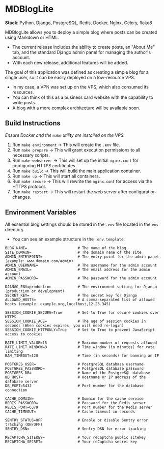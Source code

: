 # MDBlogLite

**Stack**: Python, Django, PostgreSQL, Redis, Docker, Nginx, Celery, flake8

MDBlogLite allows you to deploy a simple blog where posts can be created using Markdown or HTML.

- The current release includes the ability to create posts, an "About Me" tab, and the standard Django admin panel for managing the author's account.
- With each new release, additional features will be added.

The goal of this application was defined as creating a simple blog for a single user, so it can be easily deployed on a low-resource VPS.
- In my case, a VPN was set up on the VPS, which also consumed its resources.
- You can think of this as a business card website with the capability to write posts.
- A blog with a more complex architecture will be available soon.

## Build Instructions

*Ensure Docker and the `make` utility are installed on the VPS.*

1. Run `make environment` -> This will create the `.env` file.
2. Run `make prepare` -> This will grant execution permissions to all necessary scripts.
3. Run `make webserver` -> This will set up the initial `nginx.conf` for configuring HTTPS certificates.
4. Run `make build` -> This will build the main application container.
5. Run `make up` -> This will start all containers.
6. Run `make secure` -> This will rewrite the `nginx.conf` for access via the HTTPS protocol.
7. Run `make restart` -> This will restart the web server after configuration changes.

## Environment Variables

All essential blog settings should be stored in the `.env` file located in the `env` directory.

* You can see an example structure in the `.env.template`.

```plaintext
BLOG_NAME=                       # The name of the blog
SITE_DOMAIN=                     # The domain name of the site
ADMIN_ENTRYPOINT=                # The entry point for the admin panel (example: www.domain.com/admin)
ADMIN_USERNAME=                  # The username for the admin account
ADMIN_EMAIL=                     # The email address for the admin account
ADMIN_PASSWORD=                  # The password for the admin account

DJANGO_ENV=production            # The environment setting for Django (production or development)
SECRET_KEY=                      # The secret key for Django
ALLOWED_HOSTS=                   # A comma-separated list of allowed hosts (example: example.org,localhost,12.23.345)

SESSION_COOKIE_SECURE=True       # Set to True for secure cookies over HTTPS
SESSION_COOKIE_AGE=              # The age of session cookies in seconds (When cookies expires, you will need re-login)
SESSION_COOKIE_HTTPONLY=True     # Set to True to prevent JavaScript access to cookies

RATE_LIMIT_VALUE=15              # Maximum number of requests allowed
RATE_LIMIT_WINDOW=3              # Time window (in minutes) for rate limiting
BAN_TIMEOUT=120                  # Time (in seconds) for banning an IP

POSTGRES_USER=                   # PostgreSQL database username
POSTGRES_PASSWORD=               # PostgreSQL database password
POSTGRES_DB=                     # Name of the PostgreSQL database
DB_HOST=                         # Hostname or IP address of the database server
DB_PORT=5432                     # Port number for the database connection

CACHE_DOMAIN=                    # Domain for the cache service
REDIS_PASSWORD=                  # Password for the Redis server
REDIS_PORT=6379                  # Port number for the Redis server
CACHE_TIMEOUT=                   # Cache timeout in seconds

SENTRY_STATUS=OFF                # Enable or disable Sentry error tracking (ON/OFF)
SENTRY_DSN=                      # Sentry DSN for error tracking

RECAPTCHA_SITEKEY=               # Your reCaptcha public sitekey
RECAPTCHA_SECRET=                # Your reCaptcha secret key

